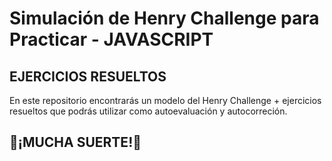 # Simulación de Henry Challenge para Practicar - JAVASCRIPT

## **EJERCICIOS RESUELTOS**

En este repositorio encontrarás un modelo del Henry Challenge + ejercicios resueltos que podrás utilizar como autoevaluación y autocorreción.
<br />

## **💪¡MUCHA SUERTE!👊**
